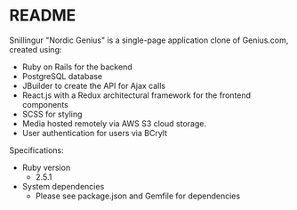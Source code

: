 # README

Snillingur "Nordic Genius" is a single-page application clone of Genius.com, created using: 

* Ruby on Rails for the backend
* PostgreSQL database
* JBuilder to create the API for Ajax calls
* React.js with a Redux architectural framework for the frontend components
* SCSS for styling
* Media hosted remotely via AWS S3 cloud storage.
* User authentication for users via BCrylt

Specifications:
* Ruby version
  * 2.5.1
* System dependencies
  * Please see package.json and Gemfile for dependencies
